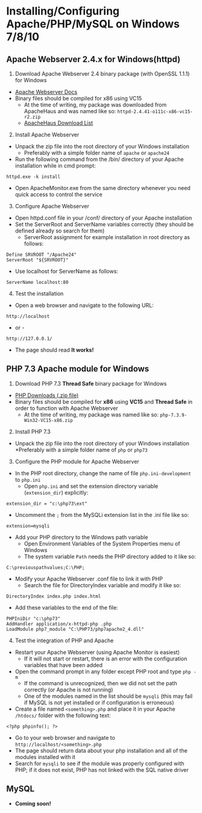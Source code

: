 # Installing/Configuring Apache/PHP/MySQL on Windows 7/8/10

## Apache Webserver 2.4.x for Windows(httpd)
1. Download Apache Webserver 2.4 binary package (with OpenSSL 1.1.1) for Windows
* [Apache Webserver Docs](https://httpd.apache.org/docs/2.4/platform/windows.html)
* Binary files should be compiled for x86 using VC15
  * At the time of writing, my package was downloaded from ApacheHaus and was named like so: `httpd-2.4.41-o111c-x86-vc15-r2.zip`
  * [ApacheHaus Download List](https://www.apachehaus.com/cgi-bin/download.plx)

2. Install Apache Webserver
* Unpack the zip file into the root directory of your Windows installation 
  * Preferably with a simple folder name of `apache` or `apache24`
* Run the following command from the /bin/ directory of your Apache installation while in cmd prompt:
```
httpd.exe -k install
```
* Open ApacheMonitor.exe from the same directory whenever you need quick access to control the service

3. Configure Apache Webserver
* Open httpd.conf file in your /conf/ directory of your Apache installation
* Set the ServerRoot and ServerName variables correctly (they should be defined already so search for them)
  * ServerRoot assignment for example installation in root directory as follows:
```
Define SRVROOT "/Apache24"
ServerRoot "${SRVROOT}"
```
  * Use localhost for ServerName as follows:
```
ServerName localhost:80
```

4. Test the installation
* Open a web browser and navigate to the following URL:
```
http://localhost
```
- or -
```
http://127.0.0.1/
```
* The page should read **It works!**

## PHP 7.3 Apache module for Windows
1. Download PHP 7.3 **Thread Safe** binary package for Windows
* [PHP Downloads (.zip file)](https://windows.php.net/download/)
* Binary files should be compiled for **x86** using **VC15** and **Thread Safe** in order to function with Apache Webserver
  * At the time of writing, my package was named like so: `php-7.3.9-Win32-VC15-x86.zip`
  
2. Install PHP 7.3
* Unpack the zip file into the root directory of your Windows installation 
  *Preferably with a simple folder name of `php` or `php73`

3. Configure the PHP module for Apache Webserver
* In the PHP root directory, change the name of file `php.ini-development` to `php.ini`
  * Open `php.ini` and set the extension directory variable (`extension_dir`) explicitly:
```
extension_dir = "c:\php73\ext"
```
  * Uncomment the `;` from the MySQLi extension list in the .ini file like so:
```
extension=mysqli
```
* Add your PHP directory to the Windows path variable
  * Open Environment Variables of the System Properties menu of Windows
  * The system variable `Path` needs the PHP directory added to it like so:
```
C:\previouspathvalues;C:\PHP;
```
* Modify your Apache Webserver .conf file to link it with PHP
  * Search the file for DirectoryIndex variable and modify it like so:
```
DirectoryIndex index.php index.html
```
  * Add these variables to the end of the file:
```
PHPIniDir "c:\php73"
AddHandler application/x-httpd-php .php
LoadModule php7_module "C:\PHP73/php7apache2_4.dll"
```

4.  Test the integration of PHP and Apache
* Restart your Apache Webserver (using Apache Monitor is easiest)
  * If it will not start or restart, there is an error with the configuration variables that have been added
* Open the command prompt in any folder except PHP root and type `php -m`
  * If the command is unrecognized, then we did not set the path correctly (or Apache is not running)
  * One of the modules named in the list should be `mysqli` (this may fail if MySQL is not yet installed or if configuration is erroneous)
* Create a file named `<something>.php` and place it in your Apache `/htdocs/` folder with the following text:
```
<?php phpinfo(); ?>
```
  * Go to your web browser and navigate to `http://localhost/<something>.php`
  * The page should return data about your php installation and all of the modules installed with it
  * Search for `mysqli` to see if the module was properly configured with PHP; if it does not exist, PHP has not linked with the SQL native driver

## MySQL
* **Coming soon!**